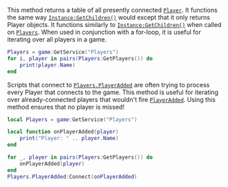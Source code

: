This method returns a table of all presently connected [`Player`](https://create.roblox.com/docs/reference/engine/classes/Player). It
functions the same way [`Instance:GetChildren()`](https://create.roblox.com/docs/reference/engine/classes/Instance#GetChildren) would except that it
only returns Player objects. It functions similarly to
[`Instance:GetChildren()`](https://create.roblox.com/docs/reference/engine/classes/Instance#GetChildren) when called on [`Players`](https://create.roblox.com/docs/reference/engine/classes/Players). When used
in conjunction with a for-loop, it is useful for iterating over all
players in a game.
```lua
Players = game:GetService("Players")
for i, player in pairs(Players:GetPlayers()) do
    print(player.Name)
end
```

Scripts that connect to [`Players.PlayerAdded`](https://create.roblox.com/docs/reference/engine/classes/Players#PlayerAdded) are often trying to
process every Player that connects to the game. This method is useful for
iterating over already-connected players that wouldn't fire
[`PlayerAdded`](https://create.roblox.com/docs/reference/engine/classes/Players#PlayerAdded). Using this method ensures that no
player is missed!
```lua
local Players = game:GetService("Players")

local function onPlayerAdded(player)
	print("Player: " .. player.Name)
end

for _, player in pairs(Players:GetPlayers()) do
	onPlayerAdded(player)
end
Players.PlayerAdded:Connect(onPlayerAdded)
```
